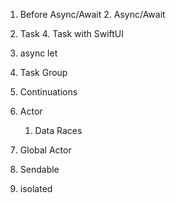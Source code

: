 1. Before Async/Await
    2. Async/Await

3. Task
    4. Task with SwiftUI

5. async let

6. Task Group

7. Continuations

8. Actor
    1. Data Races

9. Global Actor

10. Sendable

11. isolated